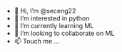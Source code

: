 - 👋 Hi, I’m @seceng22
- 👀 I’m interested in python
- 🌱 I’m currently learning ML
- 💞️ I’m looking to collaborate on ML
- 📫 Touch me ...

<!---
seceng22/seceng22 is a ✨ special ✨ repository because its `README.md` (this file) appears on your GitHub profile.
You can click the Preview link to take a look at your changes.
--->
